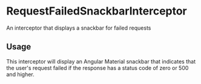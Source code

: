 # RequestFailedSnackbarInterceptor
An interceptor that displays a snackbar for failed requests

## Usage
This interceptor will display an Angular Material snackbar that indicates that the user's request failed if the response has a status code of zero or 500 and higher.